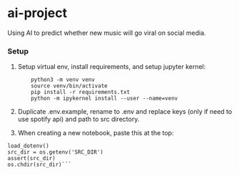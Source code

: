 # ai-project

Using AI to predict whether new music will go viral on social media.

### Setup

1. Setup virtual env, install requirements, and setup jupyter kernel:

   ```
       python3 -m venv venv
       source venv/bin/activate
       pip install -r requirements.txt
       python -m ipykernel install --user --name=venv
   ```
2. Duplicate .env.example, rename to .env and replace keys (only if need to use spotify api) and path to src directory.
3. When creating a new notebook, paste this at the top:
```from dotenv import load_dotenv
load_dotenv()
src_dir = os.getenv('SRC_DIR')
assert(src_dir)
os.chdir(src_dir)```
